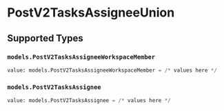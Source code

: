 # PostV2TasksAssigneeUnion


## Supported Types

### `models.PostV2TasksAssigneeWorkspaceMember`

```python
value: models.PostV2TasksAssigneeWorkspaceMember = /* values here */
```

### `models.PostV2TasksAssignee`

```python
value: models.PostV2TasksAssignee = /* values here */
```

